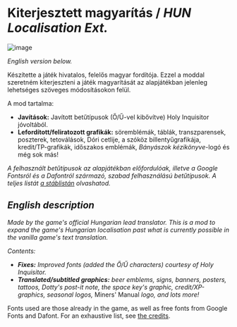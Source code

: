 # Kiterjesztett magyarítás / *HUN Localisation Ext.*
![image](https://github.com/user-attachments/assets/4f91efdc-54f4-4583-85f8-8aaaea1e8fdd)


*English version below.*

Készítette a játék hivatalos, felelős magyar fordítója. Ezzel a moddal szeretném kiterjeszteni a játék magyarítását az alapjátékban jelenleg lehetséges szöveges módosításokon felül.

A mod tartalma:
- **Javítások:** Javított betűtípusok (Ő/Ű-vel kibővítve) Holy Inquisitor jóvoltából.
- **Lefordított/feliratozott grafikák:** söremblémák, táblák, transzparensek, poszterek, tetoválások, Dóri cetlije, a szóköz billentyűgrafikája, kredit/TP-grafikák, időszakos emblémák, *Bányászok kézikönyve*-logó és még sok más!

*A felhasznált betűtípusok az alapjátékban előfordulóak, illetve a Google Fontsról és a Dafontról származó, szabad felhasználású betűtípusok. A teljes listát [a stáblistán](/CREDITS.md) olvashatod.*

## *English description*
*Made by the game's official Hungarian lead translator. This is a mod to expand the game's Hungarian localisation past what is currently possible in the vanilla game's text translation.*

*Contents:*
- ***Fixes:** Improved fonts (added the Ő/Ű characters) courtesy of Holy Inquisitor.*
- ***Translated/subtitled graphics:** beer emblems, signs, banners, posters, tattoos, Dotty's post-it note, the space key's graphic, credit/XP-graphics, seasonal logos,* Miners' Manual *logo, and lots more!*

Fonts used are those already in the game, as well as free fonts from Google Fonts and Dafont. For an exhaustive list, see [the credits](/CREDITS.md).
